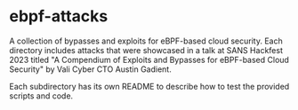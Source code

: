 # ebpf-attacks
A collection of bypasses and exploits for eBPF-based cloud security. Each directory includes attacks that were showcased
in a talk at SANS Hackfest 2023 titled "A Compendium of Exploits and Bypasses for eBPF-based Cloud Security" by Vali Cyber CTO Austin Gadient.

Each subdirectory has its own README to describe how to test the provided scripts and code.
